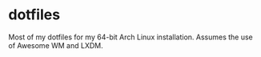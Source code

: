 # dotfiles

Most of my dotfiles for my 64-bit Arch Linux installation. Assumes the use of Awesome WM and LXDM.
